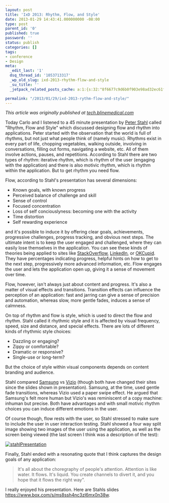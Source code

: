 ```yaml
---
layout: post
title: 'IxD 2013: Rhythm, Flow, and Style'
date: 2013-01-29 14:43:41.000000000 -08:00
type: post
parent_id: '0'
published: true
password: ''
status: publish
categories: []
tags:
- conference
- Design
meta:
  _edit_last: '1'
  dsq_thread_id: '1053713317'
  _wp_old_slug: ixd-2013-rhythm-flow-and-style
  _su_title: ''
  _jetpack_related_posts_cache: a:1:{s:32:"8f6677c9d6b0f903e98ad32ec61f8deb";a:2:{s:7:"expires";i:1558715686;s:7:"payload";a:3:{i:0;a:1:{s:2:"id";i:4699;}i:1;a:1:{s:2:"id";i:2985;}i:2;a:1:{s:2:"id";i:3500;}}}}

permalink: "/2013/01/29/ixd-2013-rythm-flow-and-style/"
---
```

_This article was originally published at [tech.blinemedical.com](http://tech.blinemedical.com/ixd-2013-rythm-flow-and-style/)_

Today Carlo and I listened to a 45 minute presentation by [Peter Stahl](https://twitter.com/pstahl) called "Rhythm, Flow and Style" which discussed designing flow and rhythm into applications. Peter started with the observation that the world is full of rhythms, but not just what people think of (namely music). Rhythms exist in every part of life, chopping vegetables, walking outside, involving in conversations, filling out forms, navigating a website, etc. All of them involve actions, pauses, and repetitions. According to Stahl there are two types of rhythm: iterative rhythm, which is rhythm of the user (engaging with the application) and there is also motivic rhythm, which is rhythm within the application. But to get rhythm you need flow.

Flow, according to Stahl's presentation has several dimensions:

- Known goals, with known progress
- Perceived balance of challenge and skill
- Sense of control
- Focused concentration
- Loss of self conciouslyness: becoming one with the activity
- Time distortion
- Self rewarding experience

and it's possible to induce it by offering clear goals, achievements, progressive challenges, progress tracking, and obvious next steps. The ultimate intent is to keep the user engaged and challenged, where they can easily lose themselves in the application. You can see these kinds of theories being applied to sites like [StackOverflow](http://stackoverflow.com), [LinkedIn](http://www.linkedin.com), or [OKCupid](http://www.okcupid.com/). They have percentages indicating progress, helpful hints on how to get to the next step, progressively more advanced information, etc. Flow engages the user and lets the application open up, giving it a sense of movement over time.

Flow, however, isn't always just about content and progress. It's also a matter of visual effects and transitions. Transition effects can influence the perception of an application: fast and jarring can give a sense of precision and automation, whereas slow, more gentle fades, induces a sense of calmness.

On top of rhythm and flow is style, which is used to direct the flow and rhythm. Stahl called it rhythmic style and it is affected by visual frequency, speed, size and distance, and special effects. There are lots of different kinds of rhythmic style choices:

- Dazzling or engaging?
- Zippy or comfortable?
- Dramatic or responsive?
- Single-use or long-term?

But the choice of style within visual components depends on content branding and audience.

Stahl compared [Samsung](http://www.samsung.com) vs [Vizio](http://www.vizio.com/) (though both have changed their sites since the slides shown in presentation). Samsung, at the time, used gentle fade transitions, whereas Vizio used a paper swipe effect. He argued that Samsung's felt more human but Vizio's was reminiscent of a copy machine: inhuman but precise. Both have advantages and with small motivic rhythm choices you can induce different emotions in the user.

Of course though, flow rests with the user, so Stahl stressed to make sure to include the user in user interaction testing. Stahl showed a four way split image showing two images of the user using the application, as well as the screen being viewed (the last screen I think was a description of the test):

[![stahlPresentation](http://tech.blinemedical.com/wp-content/uploads/2013/01/stahlPresentation-300x231.jpg)](http://tech.blinemedical.com/wp-content/uploads/2013/01/stahlPresentation.jpg)

Finally, Stahl ended with a resonating quote that I think captures the design goals of any application:

> It's all about the choregraphy of people's attention. Attention is like water. It flows. It's liquid. You create channels to divert it, and you hope that it flows the right way".

I really enjoyed his presentation. Here are Stahls slides https://www.box.com/s/ms8ssh4nc3zl6mx0n38w.

